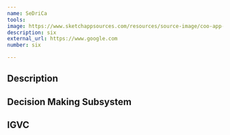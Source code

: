 ```yaml
---
name: SeDriCa
tools: 
image: https://www.sketchappsources.com/resources/source-image/coo-app-concept-subgaurav.jpg
description: six
external_url: https://www.google.com
number: six

---
```

## Description

## Decision Making Subsystem

## IGVC